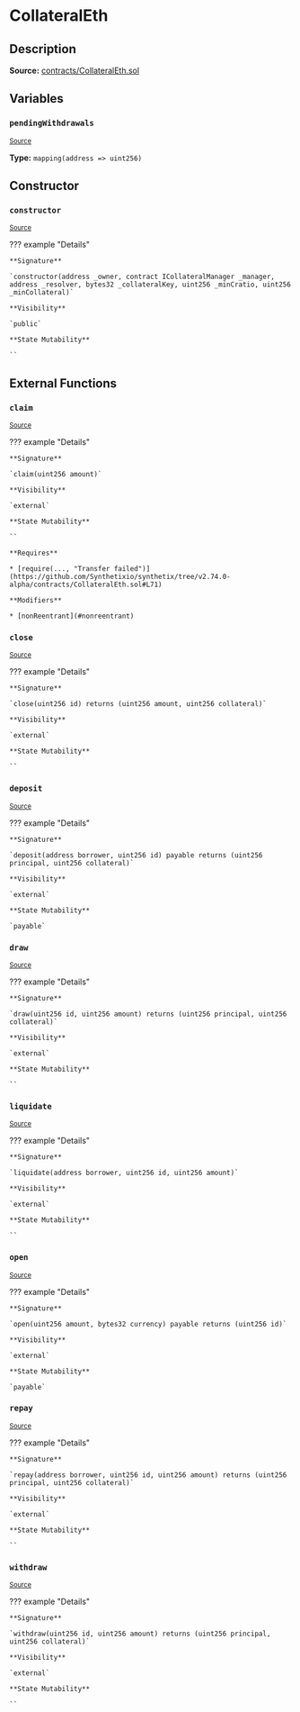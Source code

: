 # CollateralEth

## Description

**Source:** [contracts/CollateralEth.sol](https://github.com/Synthetixio/synthetix/tree/v2.74.0-alpha/contracts/CollateralEth.sol)

## Variables

### `pendingWithdrawals`

<sub>[Source](https://github.com/Synthetixio/synthetix/tree/v2.74.0-alpha/contracts/CollateralEth.sol#L12)</sub>

**Type:** `mapping(address => uint256)`

## Constructor

### `constructor`

<sub>[Source](https://github.com/Synthetixio/synthetix/tree/v2.74.0-alpha/contracts/CollateralEth.sol#L14)</sub>

??? example "Details"

    **Signature**

    `constructor(address _owner, contract ICollateralManager _manager, address _resolver, bytes32 _collateralKey, uint256 _minCratio, uint256 _minCollateral)`

    **Visibility**

    `public`

    **State Mutability**

    ``

## External Functions

### `claim`

<sub>[Source](https://github.com/Synthetixio/synthetix/tree/v2.74.0-alpha/contracts/CollateralEth.sol#L65)</sub>

??? example "Details"

    **Signature**

    `claim(uint256 amount)`

    **Visibility**

    `external`

    **State Mutability**

    ``

    **Requires**

    * [require(..., "Transfer failed")](https://github.com/Synthetixio/synthetix/tree/v2.74.0-alpha/contracts/CollateralEth.sol#L71)

    **Modifiers**

    * [nonReentrant](#nonreentrant)

### `close`

<sub>[Source](https://github.com/Synthetixio/synthetix/tree/v2.74.0-alpha/contracts/CollateralEth.sol#L27)</sub>

??? example "Details"

    **Signature**

    `close(uint256 id) returns (uint256 amount, uint256 collateral)`

    **Visibility**

    `external`

    **State Mutability**

    ``

### `deposit`

<sub>[Source](https://github.com/Synthetixio/synthetix/tree/v2.74.0-alpha/contracts/CollateralEth.sol#L33)</sub>

??? example "Details"

    **Signature**

    `deposit(address borrower, uint256 id) payable returns (uint256 principal, uint256 collateral)`

    **Visibility**

    `external`

    **State Mutability**

    `payable`

### `draw`

<sub>[Source](https://github.com/Synthetixio/synthetix/tree/v2.74.0-alpha/contracts/CollateralEth.sol#L51)</sub>

??? example "Details"

    **Signature**

    `draw(uint256 id, uint256 amount) returns (uint256 principal, uint256 collateral)`

    **Visibility**

    `external`

    **State Mutability**

    ``

### `liquidate`

<sub>[Source](https://github.com/Synthetixio/synthetix/tree/v2.74.0-alpha/contracts/CollateralEth.sol#L55)</sub>

??? example "Details"

    **Signature**

    `liquidate(address borrower, uint256 id, uint256 amount)`

    **Visibility**

    `external`

    **State Mutability**

    ``

### `open`

<sub>[Source](https://github.com/Synthetixio/synthetix/tree/v2.74.0-alpha/contracts/CollateralEth.sol#L23)</sub>

??? example "Details"

    **Signature**

    `open(uint256 amount, bytes32 currency) payable returns (uint256 id)`

    **Visibility**

    `external`

    **State Mutability**

    `payable`

### `repay`

<sub>[Source](https://github.com/Synthetixio/synthetix/tree/v2.74.0-alpha/contracts/CollateralEth.sol#L43)</sub>

??? example "Details"

    **Signature**

    `repay(address borrower, uint256 id, uint256 amount) returns (uint256 principal, uint256 collateral)`

    **Visibility**

    `external`

    **State Mutability**

    ``

### `withdraw`

<sub>[Source](https://github.com/Synthetixio/synthetix/tree/v2.74.0-alpha/contracts/CollateralEth.sol#L37)</sub>

??? example "Details"

    **Signature**

    `withdraw(uint256 id, uint256 amount) returns (uint256 principal, uint256 collateral)`

    **Visibility**

    `external`

    **State Mutability**

    ``
